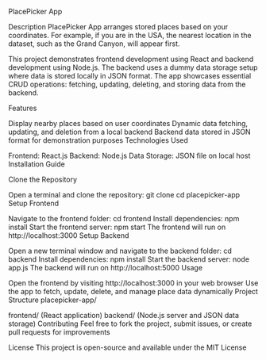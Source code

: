 
PlacePicker App


Description
PlacePicker App arranges stored places based on your coordinates. For example, if you are in the USA, the nearest location in the dataset, such as the Grand Canyon, will appear first.

This project demonstrates frontend development using React and backend development using Node.js. The backend uses a dummy data storage setup where data is stored locally in JSON format. The app showcases essential CRUD operations: fetching, updating, deleting, and storing data from the backend.

Features

Display nearby places based on user coordinates
Dynamic data fetching, updating, and deletion from a local backend
Backend data stored in JSON format for demonstration purposes
Technologies Used

Frontend: React.js
Backend: Node.js
Data Storage: JSON file on local host
Installation Guide

Clone the Repository

Open a terminal and clone the repository:
git clone <repository-url>
cd placepicker-app
Setup Frontend

Navigate to the frontend folder:
cd frontend
Install dependencies:
npm install
Start the frontend server:
npm start
The frontend will run on http://localhost:3000
Setup Backend

Open a new terminal window and navigate to the backend folder:
cd backend
Install dependencies:
npm install
Start the backend server:
node app.js
The backend will run on http://localhost:5000
Usage

Open the frontend by visiting http://localhost:3000 in your web browser
Use the app to fetch, update, delete, and manage place data dynamically
Project Structure
placepicker-app/

frontend/ (React application)
backend/ (Node.js server and JSON data storage)
Contributing
Feel free to fork the project, submit issues, or create pull requests for improvements

License
This project is open-source and available under the MIT License
